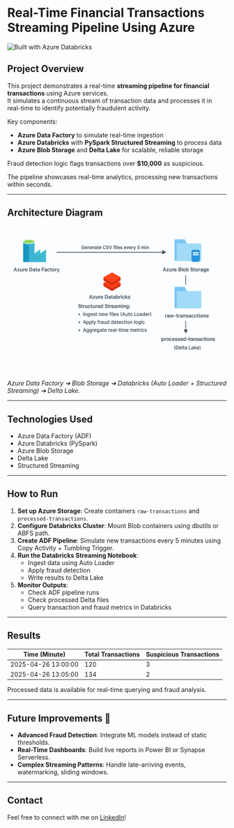 # Real-Time Financial Transactions Streaming Pipeline Using Azure

![Built with Azure Databricks](https://img.shields.io/badge/Built%20with-Azure%20Databricks-orange)

## Project Overview

This project demonstrates a real-time **streaming pipeline for financial transactions** using Azure services.  
It simulates a continuous stream of transaction data and processes it in real-time to identify potentially fraudulent activity.

Key components:
- **Azure Data Factory** to simulate real-time ingestion
- **Azure Databricks** with **PySpark Structured Streaming** to process data
- **Azure Blob Storage** and **Delta Lake** for scalable, reliable storage

Fraud detection logic flags transactions over **$10,000** as suspicious.

The pipeline showcases real-time analytics, processing new transactions within seconds.

---

## Architecture Diagram

![Architecture Diagram](pipeline%20image.png)

*Azure Data Factory ➔ Blob Storage ➔ Databricks (Auto Loader + Structured Streaming) ➔ Delta Lake.*

---

## Technologies Used

- Azure Data Factory (ADF)
- Azure Databricks (PySpark)
- Azure Blob Storage
- Delta Lake
- Structured Streaming

---

## How to Run

1. **Set up Azure Storage**: Create containers `raw-transactions` and `processed-transactions`.
2. **Configure Databricks Cluster**: Mount Blob containers using dbutils or ABFS path.
3. **Create ADF Pipeline**: Simulate new transactions every 5 minutes using Copy Activity + Tumbling Trigger.
4. **Run the Databricks Streaming Notebook**: 
   - Ingest data using Auto Loader
   - Apply fraud detection
   - Write results to Delta Lake
5. **Monitor Outputs**: 
   - Check ADF pipeline runs
   - Check processed Delta files
   - Query transaction and fraud metrics in Databricks

---

## Results

| Time (Minute)        | Total Transactions | Suspicious Transactions |
|----------------------|--------------------|-------------------------|
| 2025-04-26 13:00:00  | 120                | 3                       |
| 2025-04-26 13:05:00  | 134                | 2                       |

Processed data is available for real-time querying and fraud analysis.

---

## Future Improvements 🚀

- **Advanced Fraud Detection**: Integrate ML models instead of static thresholds.
- **Real-Time Dashboards**: Build live reports in Power BI or Synapse Serverless.
- **Complex Streaming Patterns**: Handle late-arriving events, watermarking, sliding windows.

---

## Contact

Feel free to connect with me on [LinkedIn](https://www.linkedin.com/in/adarshvijay08/)!

